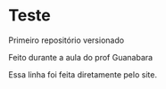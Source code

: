 #  Teste
 Primeiro repositório versionado

 Feito durante a aula do prof Guanabara

Essa linha foi feita diretamente pelo site.
